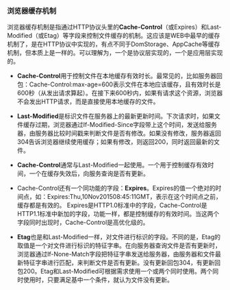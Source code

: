 ### 浏览器缓存机制

浏览器缓存机制是指通过HTTP协议头里的**Cache-Control**（或Expires）和Last-Modified（或Etag）等字段来控制文件缓存的机制。这应该是WEB中最早的缓存机制了，是在HTTP协议中实现的，有点不同于DomStorage、AppCache等缓存机制，但本质上是一样的。可以理解为，一个是协议层实现的，一个是应用层实现的。

* **Cache-Control**用于控制文件在本地缓存有效时长。最常见的，比如服务器回包：Cache-Control:max-age=600表示文件在本地应该缓存，且有效时长是600秒（从发出请求算起）。在接下来600秒内，如果有请求这个资源，浏览器不会发出HTTP请求，而是直接使用本地缓存的文件。

* **Last-Modified**是标识文件在服务器上的最新更新时间。下次请求时，如果文件缓存过期，浏览器通过If-Modified-Since字段带上这个时间，发送给服务器，由服务器比较时间戳来判断文件是否有修改。如果没有修改，服务器返回304告诉浏览器继续使用缓存；如果有修改，则返回200，同时返回最新的文件。

* **Cache-Control**通常与Last-Modified一起使用。一个用于控制缓存有效时间，一个在缓存失效后，向服务查询是否有更新。

* Cache-Control还有一个同功能的字段：**Expires**。Expires的值一个绝对的时间点，如：Expires:Thu,10Nov201508:45:11GMT，表示在这个时间点之前，缓存都是有效的。
Expires是HTTP1.0标准中的字段，Cache-Control是HTTP1.1标准中新加的字段，功能一样，都是控制缓存的有效时间。当这两个字段同时出现时，Cache-Control是高优化级的。

* **Etag**也是和Last-Modified一样，对文件进行标识的字段。不同的是，Etag的取值是一个对文件进行标识的特征字串。在向服务器查询文件是否有更新时，浏览器通过If-None-Match字段把特征字串发送给服务器，由服务器和文件最新特征字串进行匹配，来判断文件是否有更新。没有更新回包304，有更新回包200。Etag和Last-Modified可根据需求使用一个或两个同时使用。两个同时使用时，只要满足基中一个条件，就认为文件没有更新。

